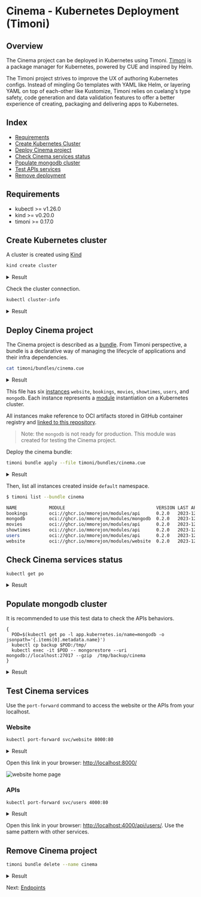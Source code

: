 # Cinema - Kubernetes Deployment (Timoni)

## Overview

The Cinema project can be deployed in Kubernetes using Timoni. [Timoni](https://timoni.sh/) is a package manager for Kubernetes, powered by CUE and inspired by Helm.

The Timoni project strives to improve the UX of authoring Kubernetes configs. Instead of mingling Go templates with YAML like Helm, or layering YAML on top of each-other like Kustomize, Timoni relies on cuelang's type safety, code generation and data validation features to offer a better experience of creating, packaging and delivering apps to Kubernetes.

## Index

* [Requirements](#requirements)
* [Create Kubernetes Cluster](#create-kubernetes-cluster)
* [Deploy Cinema project](#deploy-cinema-project)
* [Check Cinema services status](#check-cinema-services-status)
* [Populate mongodb cluster](#populate-mongodb-cluster)
* [Test APIs services](#test-cinema-services)
* [Remove deployment](#remove-cinema-project)

## Requirements

* kubectl >= v1.26.0
* kind >= v0.20.0
* timoni >= 0.17.0

## Create Kubernetes cluster

A cluster is created using [Kind](https://kind.sigs.k8s.io/)

```bash
kind create cluster
```

<details>
  <summary>Result</summary>

  ```bash
  Creating cluster "kind" ...
  ✓ Ensuring node image (kindest/node:v1.27.3) 🖼
  ✓ Preparing nodes 📦
  ✓ Writing configuration 📜
  ✓ Starting control-plane 🕹️
  ✓ Installing CNI 🔌
  ✓ Installing StorageClass 💾
  Set kubectl context to "kind-kind"
  You can now use your cluster with:

  kubectl cluster-info --context kind-kind

  Have a nice day! 👋
  ```
</details>

Check the cluster connection.

```bash
kubectl cluster-info
```

<details>
  <summary>Result</summary>

  ```bash
  Kubernetes control plane is running at https://127.0.0.1:65291
  CoreDNS is running at https://127.0.0.1:65291/api/v1/namespaces/kube-system/services/kube-dns:dns/proxy

  To further debug and diagnose cluster problems, use 'kubectl cluster-info dump'.
  ```
</details>

## Deploy Cinema project

The Cinema project is described as a [bundle](https://timoni.sh/bundles/). From Timoni perspective, a bundle is a declarative way of managing the lifecycle of applications and their infra dependencies.

```bash
cat timoni/bundles/cinema.cue
```

<details>
  <summary>Result</summary>

  ```cue
  bundle: {
          apiVersion: "v1alpha1"
          name:       "cinema"
          instances: {
                  website: {
                          module: url:     "oci://ghcr.io/mmorejon/modules/website"
                          module: version: "0.2.0"
                          namespace: "default"
                          values: args: [
                                  "-usersAPI",
                                  "http://users/api/users/",
                                  "-moviesAPI",
                                  "http://movies/api/movies/",
                                  "-showtimesAPI",
                                  "http://showtimes/api/showtimes/",
                                  "-bookingsAPI",
                                  "http://bookings/api/bookings/",
                          ]
                  }
                  bookings: {
                          module: url:     "oci://ghcr.io/mmorejon/modules/api"
                          module: version: "0.2.0"
                          namespace: "default"
                          values: args: [
                                  "-mongoURI",
                                  "mongodb://mongodb:27017/",
                          ]
                          values: image: {
                                  repository: "ghcr.io/mmorejon/cinema-bookings"
                                  digest:     "sha256:9b51714509861b1dad066f56f1c1e5387f20828b113c6d557761fa5b11eef858"
                                  tag:        "v2.2.2"
                          }
                  }
                  movies: {
                          module: url:     "oci://ghcr.io/mmorejon/modules/api"
                          module: version: "0.2.0"
                          namespace: "default"
                          values: args: [
                                  "-mongoURI",
                                  "mongodb://mongodb:27017/",
                          ]
                          values: image: {
                                  repository: "ghcr.io/mmorejon/cinema-movies"
                                  digest:     "sha256:6f15801d3fa8fbfa58b6718851c28841e010935c205b5770c7deb949fc2e2e25"
                                  tag:        "v2.2.2"
                          }
                  }
                  showtimes: {
                          module: url:     "oci://ghcr.io/mmorejon/modules/api"
                          module: version: "0.2.0"
                          namespace: "default"
                          values: args: [
                                  "-mongoURI",
                                  "mongodb://mongodb:27017/",
                          ]
                          values: image: {
                                  repository: "ghcr.io/mmorejon/cinema-showtimes"
                                  digest:     "sha256:70d087aaf0e888310cfb585eb81e308721e38bb96819e2908358131be1fc2dc8"
                                  tag:        "v2.2.2"
                          }
                  }
                  users: {
                          module: url:     "oci://ghcr.io/mmorejon/modules/api"
                          module: version: "0.2.0"
                          namespace: "default"
                          values: args: [
                                  "-mongoURI",
                                  "mongodb://mongodb:27017/",
                          ]
                          values: image: {
                                  repository: "ghcr.io/mmorejon/cinema-users"
                                  digest:     "sha256:3a1e8fd1f3cb832981bcadb3fff056eb0a2300cf7cb6bf94460c6bccdd6743ed"
                                  tag:        "v2.2.2"
                          }
                  }
                  mongodb: {
                          module: url:     "oci://ghcr.io/mmorejon/modules/mongodb"
                          module: version: "0.2.0"
                          namespace: "default"
                  }
          }
  }
  ```
</details>

This file has six [instances](https://timoni.sh/#timoni-instances) `website`, `bookings`, `movies`, `showtimes`, `users`, and `mongodb`. Each instance represents a [module](https://timoni.sh/#timoni-modules) instantiation on a Kubernetes cluster.

All instances make reference to OCI artifacts stored in GitHub container registry and [linked to this repository](https://github.com/mmorejon?tab=packages&repo_name=microservices-docker-go-mongodb).

> Note: the `mongodb` is not ready for production. This module was created for testing the Cinema project.

Deploy the cinema bundle:

```bash
timoni bundle apply --file timoni/bundles/cinema.cue
```

<details>
  <summary>Result</summary>

  ```bash
  7:00PM INF b:cinema > applying 6 instance(s)
  7:00PM INF b:cinema > i:website > applying module timoni.sh/website version 0.2.0
  7:00PM INF b:cinema > i:website > installing website in namespace default
  7:00PM INF b:cinema > i:website > ServiceAccount/default/website created
  7:00PM INF b:cinema > i:website > Service/default/website created
  7:00PM INF b:cinema > i:website > Deployment/default/website created
  7:00PM INF b:cinema > i:website > app resources ready
  7:00PM INF b:cinema > i:users > applying module timoni.sh/api version 0.2.0
  7:00PM INF b:cinema > i:users > installing users in namespace default
  7:00PM INF b:cinema > i:users > ServiceAccount/default/users created
  7:00PM INF b:cinema > i:users > Service/default/users created
  7:00PM INF b:cinema > i:users > Deployment/default/users created
  7:00PM INF b:cinema > i:users > app resources ready
  7:00PM INF b:cinema > i:movies > applying module timoni.sh/api version 0.2.0
  7:00PM INF b:cinema > i:movies > installing movies in namespace default
  7:00PM INF b:cinema > i:movies > ServiceAccount/default/movies created
  7:00PM INF b:cinema > i:movies > Service/default/movies created
  7:00PM INF b:cinema > i:movies > Deployment/default/movies created
  7:00PM INF b:cinema > i:movies > app resources ready
  7:00PM INF b:cinema > i:showtimes > applying module timoni.sh/api version 0.2.0
  7:00PM INF b:cinema > i:showtimes > installing showtimes in namespace default
  7:00PM INF b:cinema > i:showtimes > ServiceAccount/default/showtimes created
  7:00PM INF b:cinema > i:showtimes > Service/default/showtimes created
  7:00PM INF b:cinema > i:showtimes > Deployment/default/showtimes created
  7:01PM INF b:cinema > i:showtimes > app resources ready
  7:01PM INF b:cinema > i:bookings > applying module timoni.sh/api version 0.2.0
  7:01PM INF b:cinema > i:bookings > installing bookings in namespace default
  7:01PM INF b:cinema > i:bookings > ServiceAccount/default/bookings created
  7:01PM INF b:cinema > i:bookings > Service/default/bookings created
  7:01PM INF b:cinema > i:bookings > Deployment/default/bookings created
  7:01PM INF b:cinema > i:bookings > app resources ready
  7:01PM INF b:cinema > i:mongodb > applying module timoni.sh/mongodb version 0.2.0
  7:01PM INF b:cinema > i:mongodb > installing mongodb in namespace default
  7:01PM INF b:cinema > i:mongodb > ServiceAccount/default/mongodb created
  7:01PM INF b:cinema > i:mongodb > Service/default/mongodb created
  7:01PM INF b:cinema > i:mongodb > Deployment/default/mongodb created
  7:01PM INF b:cinema > i:mongodb > app resources ready
  7:01PM INF b:cinema > applied successfully in 48s
  ```
</details>

Then, list all instances created inside `default` namespace.

```bash
$ timoni list --bundle cinema

NAME            MODULE                                  VERSION LAST APPLIED            BUNDLE
bookings        oci://ghcr.io/mmorejon/modules/api      0.2.0   2023-12-03T18:01:07Z    cinema
mongodb         oci://ghcr.io/mmorejon/modules/mongodb  0.2.0   2023-12-03T18:01:12Z    cinema
movies          oci://ghcr.io/mmorejon/modules/api      0.2.0   2023-12-03T18:00:56Z    cinema
showtimes       oci://ghcr.io/mmorejon/modules/api      0.2.0   2023-12-03T18:01:01Z    cinema
users           oci://ghcr.io/mmorejon/modules/api      0.2.0   2023-12-03T18:00:50Z    cinema
website         oci://ghcr.io/mmorejon/modules/website  0.2.0   2023-12-03T18:00:45Z    cinema
```

## Check Cinema services status

```bash
kubectl get po
```

<details>
  <summary>Result</summary>

  ```bash
  NAME                        READY   STATUS    RESTARTS   AGE
  bookings-94dcdf8cf-rfczb    1/1     Running   0          102s
  mongodb-77cc88b944-wqsks    1/1     Running   0          97s
  movies-f9559598f-wztff      1/1     Running   0          113s
  showtimes-95c475fcc-7dz9j   1/1     Running   0          108s
  users-9f675d99f-944gz       1/1     Running   0          119s
  website-55448c4fd9-vp8mf    1/1     Running   0          2m4s
  ```
</details>

## Populate mongodb cluster

It is recommended to use this test data to check the APIs behaviors.

```
{
  POD=$(kubectl get po -l app.kubernetes.io/name=mongodb -o jsonpath='{.items[0].metadata.name}')
  kubectl cp backup $POD:/tmp/
  kubectl exec -it $POD -- mongorestore --uri mongodb://localhost:27017 --gzip  /tmp/backup/cinema
}
```

<details>
  <summary>Result</summary>

  ```bash
  2023-08-22T21:26:35.834+0000    preparing collections to restore from
  2023-08-22T21:26:35.835+0000    reading metadata for showtimes.showtimes from /tmp/backup/cinema/showtimes/showtimes.metadata.json.gz
  2023-08-22T21:26:35.837+0000    reading metadata for movies.movies from /tmp/backup/cinema/movies/movies.metadata.json.gz
  2023-08-22T21:26:35.837+0000    reading metadata for bookings.bookings from /tmp/backup/cinema/bookings/bookings.metadata.json.gz
  2023-08-22T21:26:35.838+0000    reading metadata for users.users from /tmp/backup/cinema/users/users.metadata.json.gz
  2023-08-22T21:26:35.848+0000    restoring showtimes.showtimes from /tmp/backup/cinema/showtimes/showtimes.bson.gz
  2023-08-22T21:26:35.850+0000    no indexes to restore
  2023-08-22T21:26:35.850+0000    finished restoring showtimes.showtimes (3 documents, 0 failures)
  2023-08-22T21:26:35.851+0000    restoring bookings.bookings from /tmp/backup/cinema/bookings/bookings.bson.gz
  2023-08-22T21:26:35.852+0000    no indexes to restore
  2023-08-22T21:26:35.852+0000    finished restoring bookings.bookings (2 documents, 0 failures)
  2023-08-22T21:26:35.853+0000    restoring movies.movies from /tmp/backup/cinema/movies/movies.bson.gz
  2023-08-22T21:26:35.862+0000    restoring users.users from /tmp/backup/cinema/users/users.bson.gz
  2023-08-22T21:26:35.872+0000    no indexes to restore
  2023-08-22T21:26:35.872+0000    finished restoring movies.movies (6 documents, 0 failures)
  2023-08-22T21:26:35.872+0000    no indexes to restore
  2023-08-22T21:26:35.872+0000    finished restoring users.users (5 documents, 0 failures)
  2023-08-22T21:26:35.872+0000    16 document(s) restored successfully. 0 document(s) failed to restore.
  ```
</details>

## Test Cinema services

Use the `port-forward` command to access the website or the APIs from your localhost.

### Website

```bash
kubectl port-forward svc/website 8000:80
```

<details>
  <summary>Result</summary>

  ```bash
  Forwarding from 127.0.0.1:8000 -> 8000
  Forwarding from [::1]:8000 -> 8000
  ```
</details>

Open this link in your browser: <http://localhost:8000/>

![website home page](images/website-home.jpg)

### APIs

```bash
kubectl port-forward svc/users 4000:80
```

<details>
  <summary>Result</summary>

  ```bash
  Forwarding from 127.0.0.1:4000 -> 4000
  Forwarding from [::1]:4000 -> 4000
  ```
</details>

Open this link in your browser: <http://localhost:4000/api/users/>. Use the same pattern with other services.

## Remove Cinema project

```bash
timoni bundle delete --name cinema
```

<details>
  <summary>Result</summary>

  ```bash
  11:34PM INF b:cinema > deleting instance bookings from bundle cinema
  11:34PM INF b:cinema > deleting 3 resource(s)...
  11:34PM INF b:cinema > Deployment/default/bookings deleted
  11:34PM INF b:cinema > Service/default/bookings deleted
  11:34PM INF b:cinema > ServiceAccount/default/bookings deleted
  11:34PM INF b:cinema > all resources have been deleted
  11:34PM INF b:cinema > deleting instance mongodb from bundle cinema
  11:34PM INF b:cinema > deleting 3 resource(s)...
  11:34PM INF b:cinema > Deployment/default/mongodb deleted
  11:34PM INF b:cinema > Service/default/mongodb deleted
  11:34PM INF b:cinema > ServiceAccount/default/mongodb deleted
  11:34PM INF b:cinema > all resources have been deleted
  11:34PM INF b:cinema > deleting instance movies from bundle cinema
  11:34PM INF b:cinema > deleting 3 resource(s)...
  11:34PM INF b:cinema > Deployment/default/movies deleted
  11:34PM INF b:cinema > Service/default/movies deleted
  11:34PM INF b:cinema > ServiceAccount/default/movies deleted
  11:34PM INF b:cinema > all resources have been deleted
  11:34PM INF b:cinema > deleting instance showtimes from bundle cinema
  11:34PM INF b:cinema > deleting 3 resource(s)...
  11:34PM INF b:cinema > Deployment/default/showtimes deleted
  11:34PM INF b:cinema > Service/default/showtimes deleted
  11:34PM INF b:cinema > ServiceAccount/default/showtimes deleted
  11:34PM INF b:cinema > all resources have been deleted
  11:34PM INF b:cinema > deleting instance users from bundle cinema
  11:34PM INF b:cinema > deleting 3 resource(s)...
  11:34PM INF b:cinema > Deployment/default/users deleted
  11:34PM INF b:cinema > Service/default/users deleted
  11:34PM INF b:cinema > ServiceAccount/default/users deleted
  11:34PM INF b:cinema > all resources have been deleted
  11:34PM INF b:cinema > deleting instance website from bundle cinema
  11:34PM INF b:cinema > deleting 3 resource(s)...
  11:34PM INF b:cinema > Deployment/default/website deleted
  11:34PM INF b:cinema > Service/default/website deleted
  11:34PM INF b:cinema > ServiceAccount/default/website deleted
  11:34PM INF b:cinema > all resources have been deleted
  ```
</details>

Next: [Endpoints](endpoints.md)
